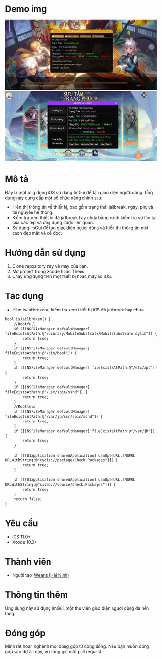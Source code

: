 # Demo img
<img style="width: 500px" src="https://github.com/WeansHHN/info-iDevice/blob/main/demo1.jpg?raw=true">
<img style="width: 500px" src="https://github.com/WeansHHN/info-iDevice/blob/main/demo2.jpg?raw=true">

# Mô tả

Đây là một ứng dụng iOS sử dụng ImGui để tạo giao diện người dùng. Ứng dụng này cung cấp một số chức năng chính sau:

- Hiển thị thông tin về thiết bị, bao gồm trạng thái jailbreak, ngày, pin, và tài nguyên hệ thống.
- Kiểm tra xem thiết bị đã jailbreak hay chưa bằng cách kiểm tra sự tồn tại của các tệp và ứng dụng được liên quan.
- Sử dụng ImGui để tạo giao diện người dùng và hiển thị thông tin một cách đẹp mắt và dễ đọc.

# Hướng dẫn sử dụng

1. Clone repository này về máy của bạn.
2. Mở project trong Xcode hoặc Theos
3. Chạy ứng dụng trên một thiết bị hoặc máy ảo iOS.

# Tác dụng

- Hàm isJailbroken() kiểm tra xem thiết bị iOS đã jailbreak hay chưa.
```obj-c
bool isJailbroken() {
    //Rootfull
    if ([[NSFileManager defaultManager] fileExistsAtPath:@"/Library/MobileSubstrate/MobileSubstrate.dylib"]) {
        return true;
    }
    if ([[NSFileManager defaultManager] fileExistsAtPath:@"/bin/bash"]) {
        return true;
    }
    if ([[NSFileManager defaultManager] fileExistsAtPath:@"/etc/apt"]) {
        return true;
    }
    if ([[NSFileManager defaultManager] fileExistsAtPath:@"/usr/sbin/sshd"]) {
        return true;
    }
    //Rootless
    if ([[NSFileManager defaultManager] fileExistsAtPath:@"/var/jb/usr/sbin/sshd"]) {
        return true;
    }
    if ([[NSFileManager defaultManager] fileExistsAtPath:@"/var/jb"]) {
        return true;
    }

    if ([[UIApplication sharedApplication] canOpenURL:[NSURL URLWithString:@"cydia://package/Check.Packages"]]) {
        return true;
    }

    if ([[UIApplication sharedApplication] canOpenURL:[NSURL URLWithString:@"sileo://source/Check.Packages"]]) {
        return true;
    }
    return false;
}
```

# Yêu cầu

- iOS 11.0+
- Xcode 10.0+

# Thành viên

- Người tạo: [Weans (Hải Ninh)](https://hhnios.site)

# Thông tin thêm

Ứng dụng này sử dụng ImGui, một thư viện giao diện người dùng đa nền tảng.

# Đóng góp

Mình rất hoan nghênh mọi đóng góp từ cộng đồng. Nếu bạn muốn đóng góp vào dự án này, vui lòng gửi một pull request.
